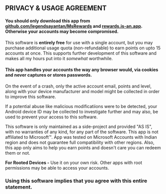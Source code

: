 ## PRIVACY & USAGE AGREEMENT
#### You should only download this app from [github.com/legendsayantan/MsRewards](https://github.com/legendsayantan/msrewards/releases/latest) and [rewards.is-an.app](https://rewards.is-an.app). Otherwise your accounts may become compromised.

This software is **entirely free** for use with a single account, but you may purchase additional usage quota (non-refundable) to earn points on upto 15 accounts at once. This supports further development of this software and makes all my hours put into it _somewhat_ worthwhile.
#### This app handles your accounts the way any browser would, via cookies and never captures or stores passwords.
On the event of a crash, only the active account email, points and level, along with your device manufacturer and model might be collected in order to improve this software.

If a potential abuse like malicious modificatiions were to be detected, your Android device ID may be collected to investigate further and may also, be used to prevent your access to this software.

This software is only maintained as a side-project and provided "AS IS", with no warranties of any kind, for any part of the software. This app is not affiliated to Microsoft™. App was tested on Microsoft Accounts with Indian region and does not guarantee full compatibility with other regions. Also, this app only aims to help you earn points and doesn't care you can redeem them or not.

**For Rooted Devices -**
Use it on your own risk. Other apps with root permissions may be able to access your accounts.

### Using this software implies that you agree with this entire statement.

